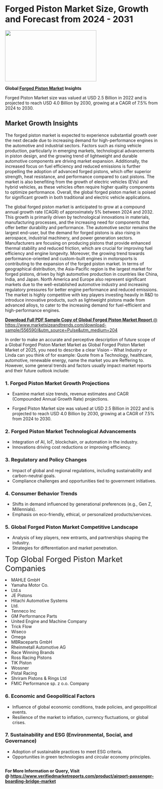 <H1>Forged Piston Market Size, Growth and Forecast from 2024 - 2031</H1><img class="aligncenter size-medium wp-image-584254" src="https://thirdeyenews.in/wp-content/uploads/2024/09/Global-Market-Research-300x168.jpeg" alt="" width="300" height="168" /><p><strong>Global&nbsp;<a href="https://www.marketsizeandtrends.com/download-sample/556590/&amp;utm_source=Pulse&amp;utm_medium=204">Forged Piston Market</a> Insights</strong></p><p>Forged Piston Market size was valued at USD 2.5 Billion in 2022 and is projected to reach USD 4.0 Billion by 2030, growing at a CAGR of 7.5% from 2024 to 2030.</p><p><h2>Market Growth Insights</h2> <p>The forged piston market is expected to experience substantial growth over the next decade due to increasing demand for high-performance engines in the automotive and industrial sectors. Factors such as rising vehicle production, particularly in emerging markets, technological advancements in piston design, and the growing trend of lightweight and durable automotive components are driving market expansion. Additionally, the increased focus on fuel efficiency and reduced emissions is further propelling the adoption of advanced forged pistons, which offer superior strength, heat resistance, and performance compared to cast pistons. The market is also benefiting from the growth of electric vehicles (EVs) and hybrid vehicles, as these vehicles often require higher quality components to optimize performance. Overall, the global forged piston market is poised for significant growth in both traditional and electric vehicle applications.</p> <p><a href="#"></a></p> <p>The global forged piston market is anticipated to grow at a compound annual growth rate (CAGR) of approximately 5% between 2024 and 2032. This growth is primarily driven by technological innovations in materials, manufacturing processes, and the increasing need for components that offer better durability and performance. The automotive sector remains the largest end-user, but the demand for forged pistons is also rising in aerospace, industrial machinery, and power generation sectors. Manufacturers are focusing on producing pistons that provide enhanced thermal stability and reduced friction, which are crucial for improving fuel efficiency and engine longevity. Moreover, the growing trend towards performance-oriented and custom-built engines in motorsports is contributing to the expansion of the forged piston market. In terms of geographical distribution, the Asia-Pacific region is the largest market for forged pistons, driven by high automotive production in countries like China, India, and Japan. North America and Europe also represent significant markets due to the well-established automotive industry and increasing regulatory pressures for better engine performance and reduced emissions. The market is highly competitive with key players investing heavily in R&D to introduce innovative products, such as lightweight pistons made from advanced alloys, to cater to the increasing demand for fuel-efficient and high-performance engines.</p> <p><a href="#"></p><p><span class=""><strong>Download Full PDF Sample Copy of Global Forged Piston Market Report</strong> @ <a href="https://www.marketsizeandtrends.com/download-sample/556590/&amp;utm_source=Pulse&amp;utm_medium=204" target="_blank">https://www.marketsizeandtrends.com/download-sample/556590/&amp;utm_source=Pulse&amp;utm_medium=204</a></span></p><p>In order to make an accurate and perceptive description of future scope of a Global&nbsp;Forged Piston Market Market as Global&nbsp;Forged Piston Market Market of 2025, you need to describe a clear Vision &ndash; What Industry or Linda can you think of for example: Quote from a Technology, healthcare, automotive, renewable energy, name the market you are Reffering to. However, some general trends and factors usually impact market reports and their future outlook include:</p><h3>1.&nbsp;<strong>Forged Piston Market Growth Projections</strong></h3><ul><li>Examine market size trends, revenue estimates and CAGR (Compounded Annual Growth Rate) projections.</li><li><p>Forged Piston Market size was valued at USD 2.5 Billion in 2022 and is projected to reach USD 4.0 Billion by 2030, growing at a CAGR of 7.5% from 2024 to 2030.</p></li></ul><h3>2.&nbsp;<strong>Forged Piston Market Technological Advancements</strong></h3><ul><li>Integration of AI, IoT, blockchain, or automation in the industry.</li><li>Innovations driving cost reductions or improving efficiency.</li></ul><h3>3.&nbsp;<strong>Regulatory and Policy Changes</strong></h3><ul><li>Impact of global and regional regulations, including sustainability and carbon-neutral goals.</li><li>Compliance challenges and opportunities tied to government initiatives.</li></ul><h3>4.&nbsp;<strong>Consumer Behavior Trends</strong></h3><ul><li>Shifts in demand influenced by generational preferences (e.g., Gen Z, Millennials).</li><li>Emphasis on eco-friendly, ethical, or personalized products/services.</li></ul><h3>5.&nbsp;<strong>Global Forged Piston Market Competitive Landscape</strong></h3><ul><li>Analysis of key players, new entrants, and partnerships shaping the industry.</li><li>Strategies for differentiation and market penetration.</li></ul><p data-pm-slice="1 1 []"><span style="color: inherit; font-family: inherit; font-size: 25px;">Top Global Forged Piston Market Companies</span></p><div class="" data-test-id=""><p><li>MAHLE GmbH</li><li> Yamaha Motor Co.</li><li> Ltd.s</li><li> JE Pistons</li><li> Hitachi Automotive Systems</li><li> Ltd.</li><li> Tenneco Inc</li><li> GM Performance Parts</li><li> United Engine and Machine Company</li><li> Trick Flow</li><li> Wiseco</li><li> Omega</li><li> MBRaceparts GmbH</li><li> Rheinmetall Automotive AG</li><li> Race Winning Brands</li><li> Ross Racing Pistons</li><li> TIK Piston</li><li> Wossner</li><li> Pistal Racing</li><li> Shriram Pistons & Rings Ltd</li><li> FMIC Performance sp. z o.o. Company</li></p></div><h3>6.&nbsp;<strong>Economic and Geopolitical Factors</strong></h3><ul><li>Influence of global economic conditions, trade policies, and geopolitical events.</li><li>Resilience of the market to inflation, currency fluctuations, or global crises.</li></ul><h3>7.&nbsp;<strong>Sustainability and ESG (Environmental, Social, and Governance)</strong></h3><ul><li>Adoption of sustainable practices to meet ESG criteria.</li><li>Opportunities in green technologies and circular economy principles.</li></ul><h2><strong style="font-size: 14px;">For More Information or Query, Visit @&nbsp;</strong><a style="background-color: #ffffff; font-size: 14px;" href="https://www.marketsizeandtrends.com/report/forged-piston-market/" target="_blank">https://www.verifiedmarketreports.com/product/airport-passenger-boarding-bridge-market</a></h2>
